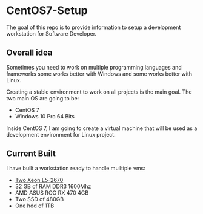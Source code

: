 # CentOS7-Setup
The goal of this repo is to provide information to setup a development workstation for Software Developer.

## Overall idea
Sometimes you need to work on multiple programming languages and frameworks some works better with Windows and some works better with Linux.

Creating a stable environment to work on all projects is the main goal. 
The two main OS are going to be:

 - CentOS 7
 - Windows 10 Pro 64 Bits

Inside CentOS 7, I am going to create a virtual machine that will be used as a development environment for Linux project.


## Current Built

I have built a workstation ready to handle mulltiple vms:

 - [Two Xeon E5-2670](https://ark.intel.com/products/64595/Intel-Xeon-Processor-E5-2670-20M-Cache-2_60-GHz-8_00-GTs-Intel-QPI)
 - 32 GB of RAM DDR3 1600Mhz
 - AMD ASUS ROG RX 470 4GB
 - Two SSD of 480GB
 - One hdd of 1TB


 
 



